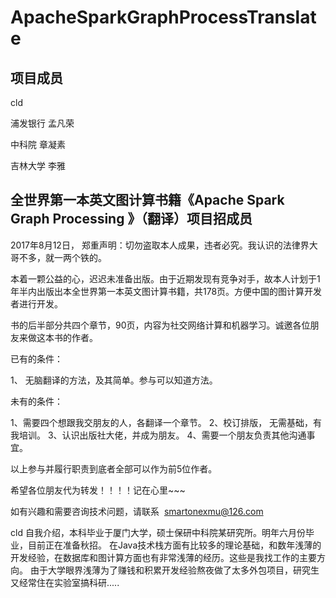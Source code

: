 # ApacheSparkGraphProcessTranslate

## 项目成员

cld

浦发银行  孟凡荣

中科院  章凝素

吉林大学 李雅

## **全世界第一本英文图计算书籍《Apache Spark Graph Processing 》（翻译）项目招成员**

2017年8月12日， 郑重声明：切勿盗取本人成果，违者必究。我认识的法律界大哥不多，就一两个铁的。

本着一颗公益的心，迟迟未准备出版。由于近期发现有竞争对手，故本人计划于1年半内出版出本全世界第一本英文图计算书籍，共178页。方便中国的图计算开发者进行开发。

书的后半部分共四个章节，90页，内容为社交网络计算和机器学习。诚邀各位朋友来做这本书的作者。

已有的条件：

  1、 无脑翻译的方法，及其简单。参与可以知道方法。
  
  
 未有的条件：
  
   1、需要四个想跟我交朋友的人，各翻译一个章节。
   2、校订排版， 无需基础，有我培训。
   3、认识出版社大佬，并成为朋友。
   4、需要一个朋友负责其他沟通事宜。
   
   
  以上参与并履行职责到底者全部可以作为前5位作者。
  
  
  希望各位朋友代为转发！！！！记在心里~~~

如有兴趣和需要咨询技术问题，请联系  smartonexmu@126.com


cld
    自我介绍，本科毕业于厦门大学，硕士保研中科院某研究所。明年六月份毕业，目前正在准备秋招。
     在Java技术栈方面有比较多的理论基础，和数年浅薄的开发经验，在数据库和图计算方面也有非常浅薄的经历。这些是我找工作的主要方向。
     由于大学眼界浅薄为了赚钱和积累开发经验熬夜做了太多外包项目，研究生又经常住在实验室搞科研.....
     
     
